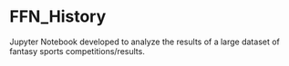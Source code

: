 # FFN_History
Jupyter Notebook developed to analyze the results of a large dataset of fantasy sports competitions/results.
